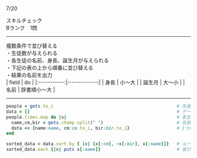 7/20
 
スキルチェック  
Bランク　1問  
 
-------------------------------------------
複数条件で並び替える  
・生徒数が与えられる  
・各生徒の名前、身長、誕生月が与えられる  
・下記の表の上から順番に並び替える  
・結果の名前を出力  
| field | do |
|:-----------:|:------------:|
| 身長 | 小〜大 |
| 誕生月 | 大〜小 |
| 名前 | 辞書順小〜大 |
 
-------------------------------------------
 
```ruby
people = gets.to_i                                               # 生徒数を取得
data = []                                                        # データ記録用
people.times.map do |x|                                          # 各生徒のデータを取得
  name,cm,bir = gets.chomp.split(" ")                            # 名前、身長、誕生月を取得
  data << {name:name, cm:cm.to_i, bir:bir.to_i}                  # 1つのHashとして配列に保存
end

sorted_data = data.sort_by { |x| [x[:cm], -x[:bir], x[:name]]}   # ルール通りに並び替える
sorted_data.each {|x| puts x[:name]}                             # 並び替えた結果の名前を順番に出力

```
